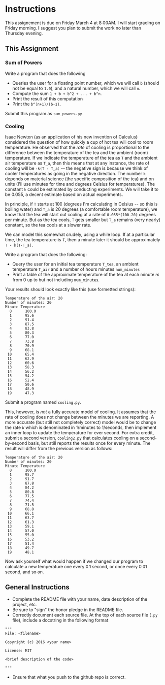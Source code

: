 # Instructions

This assignement is due on Friday March 4 at 8:00AM. I will start grading on Friday morning. I suggest you plan to submit the work no later than Thursday evening.

## This Assignment

### Sum of Powers

Write a program that does the following

* Queries the user for a floating point number, which we will call `b` (should not be equal to `1.0`),
 and a natural number, which we will call `n`.
* Compute the sum `1 + b + b^2 + ... + b^n`.
* Print the result of this computation
* Print the `b^(n+1)/(b-1)`.

Submit this program as `sum_powers.py`

### Cooling

Isaac Newton (as an application of his new invention of Calculus) considered the question of how quickly a cup of hot tea will cool to room temperature. He observed that the _rate_ of cooling is proportional to the difference between the temperature of the tea and the ambient (room) temperature. If we indicate the temperature of the tea as `T` and the ambient air temperature as `T_a`, then this means that at any instance, the rate of cooling will be `-k(T - T_a)` -- the negative sign is because we think of cooler temperatures as going in the negative direction.
The number `k` depends on material science (the specific composition of the tea) and on units (I'll use minutes for time and degrees Celsius for temperatures). The constant `k` could be estimated by conducting experiments. We will take it to be 0.055, a decent estimate based on actual experiments.

In principle, if `T` starts at 100 (degrees I'm calculating in Celsius -- so this is boiling water) and `T_a` is 20 degrees (a comfortable room temperature), we know that the tea will start out cooling at a rate of `0.055*(100-20)` degrees per minute. But as the tea cools, `T` gets smaller but `T_a` remains (very nearly) constant, so the tea cools at a slower rate.

We can model this somewhat crudely, using a while loop. If at a particular time, the tea temperature is $T$, then a minute later it should be approximately `T - k(T-T_a)`.

Write a program that does the following:

* Query the user for an initial tea temperature `T_tea`, an ambient temperature `T_air` and a number of hours minutes `num_minutes`
* Print a table of the approximate temperature of the tea at each minute $m$ from 0 up to but not including `num_minutes`.

Your results should look exactly like this (use formetted strings):

```
Temperature of the air: 20
Number of minutes: 20
Minute Temperature
  0      100.0
  1      95.6
  2      91.4
  3      87.5
  4      83.8
  5      80.3
  6      77.0
  7      73.8
  8      70.9
  9      68.1
 10      65.4
 11      62.9
 12      60.6
 13      58.3
 14      56.2
 15      54.2
 16      52.4
 17      50.6
 18      48.9
 19      47.3
```

Submit a program named `cooling.py`.

This, however, is _not_ a fully accurate model of cooling. It assumes that the rate of cooling does not change between the minutes we are reporting. A more accurate (but still not completely correct) model would be to change the rate $k$ which is denominated in 1/minutes to 1/seconds, then implement an inner loop to update the temperature for ever second. For extra credit, submit a second version, `cooling2.py` that calculates cooling on a second-by-second basis, but still reports the results once for every minute. The result will differ from the previous version as follows:

```
Temperature of the air: 20
Number of minutes: 20
Minute Temperature
  0      100.0
  1      95.7
  2      91.7
  3      87.8
  4      84.2
  5      80.8
  6      77.5
  7      74.4
  8      71.5
  9      68.8
 10      66.1
 11      63.7
 12      61.3
 13      59.1
 14      57.0
 15      55.0
 16      53.2
 17      51.4
 18      49.7
 19      48.1
```
Now ask yourself what would happen if we changed our program to calculate a new temperature one every 0.1 second, or once every 0.01 second, and so on.

## General Instructions

* Complete the README file with your name, date description of the project, etc.
* Be sure to "sign" the honor pledge in the README file.
* Correctly document each source file.
    At the top of each source file (```.py``` file), include a docstring in the following format

```
"""
File: <filename>

Copyright (c) 2016 <your name>

License: MIT

<brief description of the code>

"""    
```

* Ensure that what you push to the github repo is correct.
